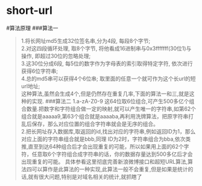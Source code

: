 # short-url
#算法原理
###算法一
>1.将长网址md5生成32位签名串,分为4段, 每段8个字节; <br />
>2.对这四段循环处理, 取8个字节, 将他看成16进制串与0x3fffffff(30位1)与操作, 即超过30位的忽略处理;<br />
>3.这30位分成6段, 每5位的数字作为字母表的索引取得特定字符, 依次进行获得6位字符串;<br />
>4.总的md5串可以获得4个6位串; 取里面的任意一个就可作为这个长url的短url地址;<br />
这种算法,虽然会生成4个,但是仍然存在重复几率,下面的算法一和三,就是这种的实现.
###算法二
>1.a-zA-Z0-9 这64位取6位组合,可产生500多亿个组合数量.把数字和字符组合做一定的映射,就可以产生唯一的字符串,如第62个组合就是aaaaa9,第63个组合就是aaaaba,再利用洗牌算法，把原字符串打乱后保存，那么对应位置的组合字符串就会是无序的组合。<br />
>2.把长网址存入数据库,取返回的id,找出对应的字符串,例如返回ID为1，那么对应上面的字符串组合就是bbb,同理 ID为2时，字符串组合为bba,依次类推,直至到达64种组合后才会出现重复的可能，所以如果用上面的62个字符，任意取6个字符组合成字符串的话，你的数据存量达到500多亿后才会出现重复的可能。
具体参看这里彻底完善新浪微博接口和超短URL算法,算法四可以算作是此算法的一种实现,此算法一般不会重复,但是如果是统计的话,就有很大问题,特别是对域名相关的统计,就抓瞎了
